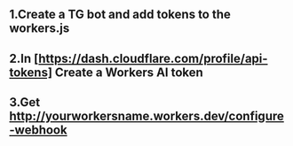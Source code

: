 ## 1.Create a TG bot and add tokens to the workers.js

## 2.In [https://dash.cloudflare.com/profile/api-tokens] Create a Workers AI token

## 3.Get http://yourworkersname.workers.dev/configure-webhook
